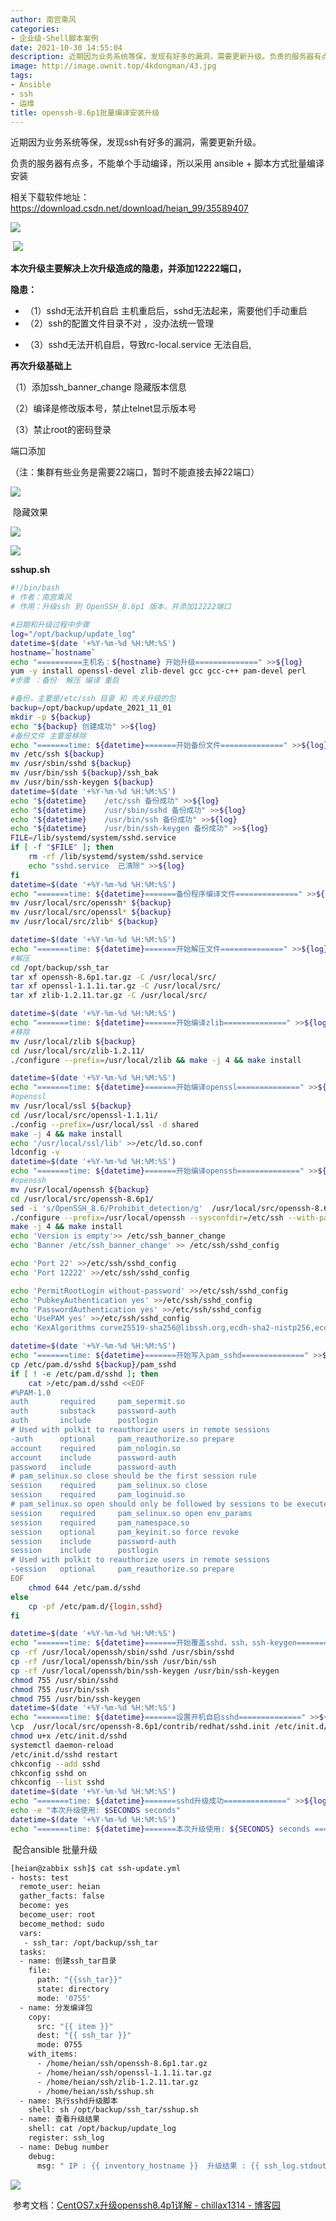 ```yaml
---
author: 南宫乘风
categories:
- 企业级-Shell脚本案例
date: 2021-10-30 14:55:04
description: 近期因为业务系统等保，发现有好多的漏洞，需要更新升级。负责的服务器有点多，不能单个手动编译，所以采用脚本方式批量编译安装相关下载软件地址：本次升级主要解决上次升级造成的隐患，并添加端口，隐患：无法开机。。。。。。。
image: http://image.ownit.top/4kdongman/43.jpg
tags:
- Ansible
- ssh
- 运维
title: openssh-8.6p1批量编译安装升级
---
```


<!--more-->

近期因为业务系统等保，发现ssh有好多的漏洞，需要更新升级。

负责的服务器有点多，不能单个手动编译，所以采用 ansible + 脚本方式批量编译安装

相关下载软件地址：<https://download.csdn.net/download/heian_99/35589407>

![](http://image.ownit.top/csdn/746d38181ced4e5980256ade89206e05.png)

 ![](http://image.ownit.top/csdn/e8edeb1bb61648f8a0159b451ca2c432.png)

**本次升级主要解决上次升级造成的隐患，并添加12222端口，**

**隐患：**

- （1）sshd无法开机自启 主机重启后，sshd无法起来，需要他们手动重启
- （2）ssh的配置文件目录不对 ，没办法统一管理

+ （3）sshd无法开机自启，导致rc-local.service 无法自启,

**再次升级基础上**

（1）添加ssh\_banner\_change 隐藏版本信息

（2）编译是修改版本号，禁止telnet显示版本号

（3）禁止root的密码登录

端口添加

（注：集群有些业务是需要22端口，暂时不能直接去掉22端口）

![](http://image.ownit.top/csdn/446865ea023a4fbb99197bf531cb9550.png)

 隐藏效果

![](http://image.ownit.top/csdn/7db72f16e34e4651ab0b358acac69eca.png)

![](http://image.ownit.top/csdn/ac10c0495e464bfd97081ebc3f87be59.png)

**sshup.sh**

```bash
#!/bin/bash
# 作者：南宫乘风
# 作用：升级ssh 到 OpenSSH_8.6p1 版本，并添加12222端口

#日期和升级过程中步骤
log="/opt/backup/update_log"
datetime=$(date '+%Y-%m-%d %H:%M:%S')
hostname=`hostname`
echo "==========主机名：${hostname} 开始升级==============" >>${log}
yum -y install openssl-devel zlib-devel gcc gcc-c++ pam-devel perl
#步骤 ：备份  解压 编译 重启

#备份，主要是/etc/ssh 目录 和 先关升级的包
backup=/opt/backup/update_2021_11_01
mkdir -p ${backup}
echo "${backup} 创建成功" >>${log}
#备份文件 主要是移除
echo "=======time: ${datetime}=======开始备份文件==============" >>${log}
mv /etc/ssh ${backup}
mv /usr/sbin/sshd ${backup}
mv /usr/bin/ssh ${backup}/ssh_bak
mv /usr/bin/ssh-keygen ${backup}
datetime=$(date '+%Y-%m-%d %H:%M:%S')
echo "${datetime}    /etc/ssh 备份成功" >>${log}
echo "${datetime}    /usr/sbin/sshd 备份成功" >>${log}
echo "${datetime}    /usr/bin/ssh 备份成功" >>${log}
echo "${datetime}    /usr/bin/ssh-keygen 备份成功" >>${log}
FILE=/lib/systemd/system/sshd.service
if [ -f "$FILE" ]; then
	rm -rf /lib/systemd/system/sshd.service
	echo "sshd.service  已清除" >>${log}
fi
datetime=$(date '+%Y-%m-%d %H:%M:%S')
echo "=======time: ${datetime}=======备份程序编译文件==============" >>${log}
mv /usr/local/src/openssh* ${backup}
mv /usr/local/src/openssl* ${backup}
mv /usr/local/src/zlib* ${backup}

datetime=$(date '+%Y-%m-%d %H:%M:%S')
echo "=======time: ${datetime}=======开始解压文件==============" >>${log}
#解压
cd /opt/backup/ssh_tar
tar xf openssh-8.6p1.tar.gz -C /usr/local/src/
tar xf openssl-1.1.1i.tar.gz -C /usr/local/src/
tar xf zlib-1.2.11.tar.gz -C /usr/local/src/

datetime=$(date '+%Y-%m-%d %H:%M:%S')
echo "=======time: ${datetime}=======开始编译zlib==============" >>${log}
#移除
mv /usr/local/zlib ${backup}
cd /usr/local/src/zlib-1.2.11/
./configure --prefix=/usr/local/zlib && make -j 4 && make install

datetime=$(date '+%Y-%m-%d %H:%M:%S')
echo "=======time: ${datetime}=======开始编译openssl==============" >>${log}
#openssl
mv /usr/local/ssl ${backup}
cd /usr/local/src/openssl-1.1.1i/
./config --prefix=/usr/local/ssl -d shared
make -j 4 && make install
echo '/usr/local/ssl/lib' >>/etc/ld.so.conf
ldconfig -v
datetime=$(date '+%Y-%m-%d %H:%M:%S')
echo "=======time: ${datetime}=======开始编译openssh==============" >>${log}
#openssh
mv /usr/local/openssh ${backup}
cd /usr/local/src/openssh-8.6p1/
sed -i 's/OpenSSH_8.6/Prohibit_detection/g'  /usr/local/src/openssh-8.6p1/version.h
./configure --prefix=/usr/local/openssh --sysconfdir=/etc/ssh --with-pam --with-ssl-dir=/usr/local/ssl --with-zlib=/usr/local/zlib
make -j 4 && make install
echo 'Version is empty'>> /etc/ssh_banner_change
echo 'Banner /etc/ssh_banner_change' >> /etc/ssh/sshd_config

echo 'Port 22' >>/etc/ssh/sshd_config
echo 'Port 12222' >>/etc/ssh/sshd_config

echo 'PermitRootLogin without-password' >>/etc/ssh/sshd_config
echo 'PubkeyAuthentication yes' >>/etc/ssh/sshd_config
echo 'PasswordAuthentication yes' >>/etc/ssh/sshd_config
echo 'UsePAM yes' >>/etc/ssh/sshd_config
echo 'KexAlgorithms curve25519-sha256@libssh.org,ecdh-sha2-nistp256,ecdh-sha2-nistp384,ecdh-sha2-nistp521,diffie-hellman-group14-sha1' >>/etc/ssh/sshd_config

datetime=$(date '+%Y-%m-%d %H:%M:%S')
echo "=======time: ${datetime}=======开始写入pam_sshd==============" >>${log}
cp /etc/pam.d/sshd ${backup}/pam_sshd
if [ ! -e /etc/pam.d/sshd ]; then
	cat >/etc/pam.d/sshd <<EOF
#%PAM-1.0
auth       required     pam_sepermit.so
auth       substack     password-auth
auth       include      postlogin
# Used with polkit to reauthorize users in remote sessions
-auth      optional     pam_reauthorize.so prepare
account    required     pam_nologin.so
account    include      password-auth
password   include      password-auth
# pam_selinux.so close should be the first session rule
session    required     pam_selinux.so close
session    required     pam_loginuid.so
# pam_selinux.so open should only be followed by sessions to be executed in the user context
session    required     pam_selinux.so open env_params
session    required     pam_namespace.so
session    optional     pam_keyinit.so force revoke
session    include      password-auth
session    include      postlogin
# Used with polkit to reauthorize users in remote sessions
-session   optional     pam_reauthorize.so prepare
EOF
	chmod 644 /etc/pam.d/sshd
else
	cp -pf /etc/pam.d/{login,sshd}
fi

datetime=$(date '+%Y-%m-%d %H:%M:%S')
echo "=======time: ${datetime}=======开始覆盖sshd，ssh，ssh-keygen==============" >>${log}
cp -rf /usr/local/openssh/sbin/sshd /usr/sbin/sshd
cp -rf /usr/local/openssh/bin/ssh /usr/bin/ssh
cp -rf /usr/local/openssh/bin/ssh-keygen /usr/bin/ssh-keygen
chmod 755 /usr/sbin/sshd
chmod 755 /usr/bin/ssh
chmod 755 /usr/bin/ssh-keygen
datetime=$(date '+%Y-%m-%d %H:%M:%S')
echo "=======time: ${datetime}=======设置开机自启sshd==============" >>${log}
\cp  /usr/local/src/openssh-8.6p1/contrib/redhat/sshd.init /etc/init.d/sshd
chmod u+x /etc/init.d/sshd
systemctl daemon-reload
/etc/init.d/sshd restart
chkconfig --add sshd
chkconfig sshd on
chkconfig --list sshd
datetime=$(date '+%Y-%m-%d %H:%M:%S')
echo "=======time: ${datetime}=======sshd升级成功==============" >>${log}
echo -e "本次升级使用: $SECONDS seconds"
datetime=$(date '+%Y-%m-%d %H:%M:%S')
echo "=======time: ${datetime}=======本次升级使用: ${SECONDS} seconds ==============" >>${log}
```

 配合ansible 批量升级

```bash
[heian@zabbix ssh]$ cat ssh-update.yml 
- hosts: test
  remote_user: heian
  gather_facts: false
  become: yes
  become_user: root
  become_method: sudo
  vars:
   - ssh_tar: /opt/backup/ssh_tar
  tasks:
  - name: 创建ssh_tar目录
    file:
      path: "{{ssh_tar}}"
      state: directory
      mode: '0755'
  - name: 分发编译包
    copy:
      src: "{{ item }}"
      dest: "{{ ssh_tar }}"
      mode: 0755
    with_items:
      - /home/heian/ssh/openssh-8.6p1.tar.gz
      - /home/heian/ssh/openssl-1.1.1i.tar.gz
      - /home/heian/ssh/zlib-1.2.11.tar.gz
      - /home/heian/ssh/sshup.sh
  - name: 执行sshd升级脚本
    shell: sh /opt/backup/ssh_tar/sshup.sh
  - name: 查看升级结果
    shell: cat /opt/backup/update_log
    register: ssh_log
  - name: Debug number
    debug:
      msg: " IP : {{ inventory_hostname }}  升级结果 : {{ ssh_log.stdout  }} "
```

![](http://image.ownit.top/csdn/d2c97494a4c94825b2e328e09ebce52f.png)

 参考文档：[CentOS7.x升级openssh8.4p1详解 \- chillax1314 \- 博客园](https://www.cnblogs.com/chillax1314/p/13858655.html "CentOS7.x升级openssh8.4p1详解 \- chillax1314 \- 博客园")